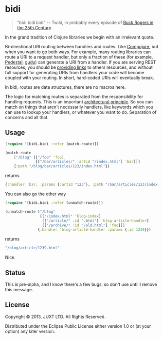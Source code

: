 # bidi

> "bidi bidi bidi" -- Twiki, in probably every episode of
  [Buck Rogers in the 25th Century](http://en.wikipedia.org/wiki/Buck_Rogers_in_the_25th_Century_%28TV_series%29)

In the grand tradition of Clojure libraries we begin with an irrelevant
quote.

Bi-directional URI routing between handlers and routes. Like
[Compojure](https://github.com/weavejester/compojure), but when you want
to go both ways. For example, many routing libraries can route a URI to
a request handler, but only a fraction of these (for example,
[Pedestal](http://pedestal.io),
[gudu](https://github.com/thatismatt/gudu)) can generate a URI from a
handler. If you are serving REST resources, you should be
[providing links](http://en.wikipedia.org/wiki/HATEOAS) to others
resources, and without full support for generating URIs from handlers
your code will become coupled with your routing. In short, hard-coded
URIs will eventually break.

In bidi, routes are data structures, there are no macros here.

The logic for matching routes is separated from the responsibility for
handling requests. This is an important
[architectural principle](http://www.infoq.com/presentations/Simple-Made-Easy). So
you can match on things that aren't necessarily handlers, like keywords
which you can use to lookup your handlers, or whatever you want to
do. Separation of concerns and all that.

## Usage

```clojure
(require '[bidi.bidi :refer (match-route)])

(match-route
    ["/blog" [["/foo" 'foo]
              [["/bar/articles/" :artid "/index.html"] 'bar]]]
    {:path "/blog/bar/articles/123/index.html"})
```

returns

```clojure
{:handler 'bar, :params {:artid "123"}, :path "/bar/articles/123/index.html"}
```

You can also go the other way

```clojure
(require '[bidi.bidi :refer (unmatch-route)])

(unmatch-route ["/blog"
                [["/index.html" 'blog-index]
                 [["/article/" :id ".html"] 'blog-article-handler]
                 [["/archive/" :id "/old.html"] 'foo]]]
               {:handler 'blog-article-handler :params {:id 1239}})
```

returns

```clojure
"/blog/article/1239.html"
```

Nice.

## Status

This is pre-alpha, and I know there's a few bugs, so don't use until I remove this message.

## License

Copyright © 2013, JUXT LTD. All Rights Reserved.

Distributed under the Eclipse Public License either version 1.0 or (at
your option) any later version.

